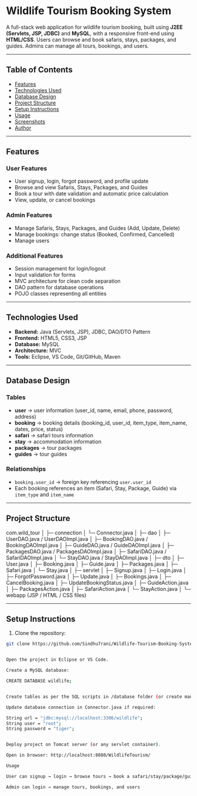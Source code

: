 # Wildlife Tourism Booking System

A full-stack web application for wildlife tourism booking, built using **J2EE (Servlets, JSP, JDBC)** and **MySQL**, with a responsive front-end using **HTML/CSS**. Users can browse and book safaris, stays, packages, and guides. Admins can manage all tours, bookings, and users.

---

## Table of Contents
- [Features](#features)
- [Technologies Used](#technologies-used)
- [Database Design](#database-design)
- [Project Structure](#project-structure)
- [Setup Instructions](#setup-instructions)
- [Usage](#usage)
- [Screenshots](#screenshots)
- [Author](#author)

---

## Features

### User Features
- User signup, login, forgot password, and profile update
- Browse and view Safaris, Stays, Packages, and Guides
- Book a tour with date validation and automatic price calculation
- View, update, or cancel bookings

### Admin Features
- Manage Safaris, Stays, Packages, and Guides (Add, Update, Delete)
- Manage bookings: change status (Booked, Confirmed, Cancelled)
- Manage users

### Additional Features
- Session management for login/logout
- Input validation for forms
- MVC architecture for clean code separation
- DAO pattern for database operations
- POJO classes representing all entities

---

## Technologies Used
- **Backend:** Java (Servlets, JSP), JDBC, DAO/DTO Pattern
- **Frontend:** HTML5, CSS3, JSP
- **Database:** MySQL
- **Architecture:** MVC
- **Tools:** Eclipse, VS Code, Git/GitHub, Maven

---

## Database Design

### Tables
- **user** → user information (user_id, name, email, phone, password, address)
- **booking** → booking details (booking_id, user_id, item_type, item_name, dates, price, status)
- **safari** → safari tours information
- **stay** → accommodation information
- **packages** → tour packages
- **guides** → tour guides

### Relationships
- `booking.user_id` → foreign key referencing `user.user_id`
- Each booking references an item (Safari, Stay, Package, Guide) via `item_type` and `item_name`

---

## Project Structure

com.wild_tour
│
├─ connection
│ └─ Connector.java
│
├─ dao
│ ├─ UserDAO.java / UserDAOImpl.java
│ ├─ BookingDAO.java / BookingDAOImpl.java
│ ├─ GuideDAO.java / GuideDAOImpl.java
│ ├─ PackagesDAO.java / PackagesDAOImpl.java
│ ├─ SafariDAO.java / SafariDAOImpl.java
│ └─ StayDAO.java / StayDAOImpl.java
│
├─ dto
│ ├─ User.java
│ ├─ Booking.java
│ ├─ Guide.java
│ ├─ Packages.java
│ ├─ Safari.java
│ └─ Stay.java
│
├─ servlet
│ ├─ Signup.java
│ ├─ Login.java
│ ├─ ForgotPassword.java
│ ├─ Update.java
│ ├─ Bookings.java
│ ├─ CancelBooking.java
│ ├─ UpdateBookingStatus.java
│ ├─ GuideAction.java
│ ├─ PackagesAction.java
│ ├─ SafariAction.java
│ └─ StayAction.java
│
└─ webapp (JSP / HTML / CSS files)


---

## Setup Instructions

1. Clone the repository:
```bash
git clone https://github.com/Sindhu7rani/Wildlife-Tourism-Booking-System.git


Open the project in Eclipse or VS Code.

Create a MySQL database:

CREATE DATABASE wildlife;


Create tables as per the SQL scripts in /database folder (or create manually).

Update database connection in Connector.java if required:

String url = "jdbc:mysql://localhost:3306/wildlife";
String user = "root";
String password = "tiger";


Deploy project on Tomcat server (or any servlet container).

Open in browser: http://localhost:8080/WildlifeTourism/

Usage

User can signup → login → browse tours → book a safari/stay/package/guide → manage bookings

Admin can login → manage tours, bookings, and users
